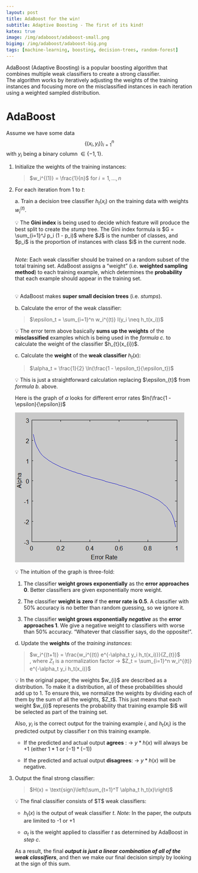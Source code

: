 ```yaml
---
layout: post
title: AdaBoost for the win!
subtitle: Adaptive Boosting - The first of its kind!
katex: true
image: /img/adaboost/adaboost-small.png
bigimg: /img/adaboost/adaboost-big.png
tags: [machine-learning, boosting, decision-trees, random-forest]
---
```


AdaBoost (Adaptive Boosting) is a popular boosting algorithm that combines multiple weak classifiers to create a strong classifier. <br>
The algorithm works by iteratively adjusting the weights of the training instances and focusing more on the misclassified instances in each iteration using a weighted sampled distribution.

# AdaBoost

Assume we have some data $$\{(x_{i}, y_{i} )\}_{i=1}^{n}$$ with $y_{i}$ being a binary column $\in \{-1, 1\}$.

1. Initialize the weights of the training instances:

    > $w_i^{(1)} = \frac{1}{n}$ for $i = 1, \dots, n$
    >
2. For each iteration from 1 to $t$:

    a. Train a decision tree classifier $h_t(x_i)$ on the training data with weights $w_i^{(t)}$.

    <aside>
    💡 The <b>Gini index</b> is being used to decide which feature will produce the best split to create the <i>stump</i> tree. The Gini index formula is $G = \sum_{i=1}^J p_i (1 - p_i)$ where $J$ is the number of classes, and $p_i$ is the proportion of instances with class $i$ in the current node. <br> <br>

    <i>Note:</i> Each weak classifier should be trained on a random subset of the total training set. AdaBoost assigns a “weight” (i.e. <b>weighted sampling method</b>) to each training example, which determines the <b>probability</b> that each example should appear in the training set.

    </aside>

    <br>
    <aside>
    💡 AdaBoost makes <b>super small decision trees</b> (i.e. <i>stumps</i>).

    </aside>

    b. Calculate the error of the weak classifier:

    > $\epsilon_t = \sum_{i=1}^n w_i^{(t)} I(y_i \neq h_t(x_i))$
    >

    <aside>
    💡 The error term above basically <b>sums up the weights</b> of the <b>misclassified</b> examples which is being used in the <i>formula c.</i> to calculate the weight of the classifier $h_{t}(x_{i})$.

    </aside>

    c. Calculate the **weight** of the **weak classifier** $h_t(x)$:

    > $\alpha_t = \frac{1}{2} \ln(\frac{1 - \epsilon_t}{\epsilon_t})$
    >

    <aside>
    💡 This is just a straightforward calculation replacing $\epsilon_{t}$ from <i>formula b.</i> above.

    Here is the graph of $\alpha$ looks for different error rates $ln(\frac{1 - \epsilon}{\epsilon})$

    </aside>

    ![](/img/adaboost/adaboost.png)

    <aside>
    💡 The intuition of the graph is three-fold:

    1. The classifier <b>weight grows exponentially</b> as the <b>error approaches 0</b>.
    Better classifiers are given exponentially more weight.

    2. The classifier <b>weight is zero</b> if the <b>error rate is 0.5</b>.
    A classifier with 50% accuracy is no better than random guessing, so we ignore it.

    3. The classifier <b>weight grows exponentially <i>negative</i></b> as the <b>error approaches 1</b>.
    We give a negative weight to classifiers with worse than 50% accuracy. “Whatever that classifier says, do the opposite!”.
    </aside>

    d. Update the **weights** of the *training instances*:

    > $w_i^{(t+1)} = \frac{w_i^{(t)} e^{-\alpha_t y_i h_t(x_i)}}{Z_{t}}$ <br>
    , where $Z_t$ is a normalization factor → $Z_t = \sum_{i=1}^n w_i^{(t)} e^{-\alpha_t y_i h_t(x_i)}$
    >

    <aside>
    💡 In the original paper, the weights $w_{i}$ are described as a distribution. To make it a distribution, all of these probabilities should add up to 1. To ensure this, we normalize the weights by dividing each of them by the sum of all the weights, $Z_t$.
    This just means that each weight $w_{i}$ represents the probability that training example $i$ will be selected as part of the training set.

    Also, $y_i$ is the correct output for the training example $i$, and $h_t(x_i)$ is the predicted output by classifier $t$ on this training example.

    * If the predicted and actual output <b>agrees</b> :
    → $y *h(x)$ will always be +1 (either $1* 1$ or $(-1) * (-1)$)

    * If the predicted and actual output <b>disagrees</b>:
    → $y * h(x)$ will be negative.

    </aside>

3. Output the final strong classifier:

    > $H(x) = \text{sign}\left(\sum_{t=1}^T \alpha_t h_t(x)\right)$
    >

    <aside>
    💡 The final classifier consists of $T$ weak classifiers:

    * $h_t(x)$ is the output of weak classifier $t$.
      <i>Note:</i> In the paper, the outputs are limited to -1 or +1

    * $\alpha_t$ is the weight applied to classifier $t$ as determined by AdaBoost in *step c*.

    As a result, the final <b><i>output is just a linear combination of all of the weak classifiers</i></b>, and then we make our final decision simply by looking at the sign of this sum.

    </aside>
